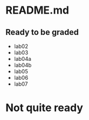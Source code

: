 
# README.md

## Ready to be graded
- lab02
- lab03
- lab04a
- lab04b
- lab05
- lab06
- lab07


# Not quite ready

